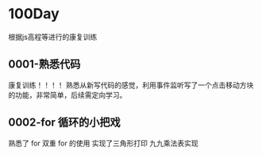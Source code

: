 # 100Day

根据js高程等进行的康复训练

## 0001-熟悉代码

康复训练！！！！
熟悉从新写代码的感觉，利用事件监听写了一个点击移动方块的功能，非常简单，后续需定向学习。

## 0002-for 循环的小把戏

熟悉了 for 双重 for 的使用 实现了三角形打印 九九乘法表实现
